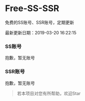 # Free-SS-SSR

免费的SS账号、SSR账号，定期更新

最新更新日期：2019-03-20 16:22:15 

### SS账号

抱歉，暂无账号

### SSR账号

抱歉，暂无账号



> 若本项目对您有所帮助，欢迎Star